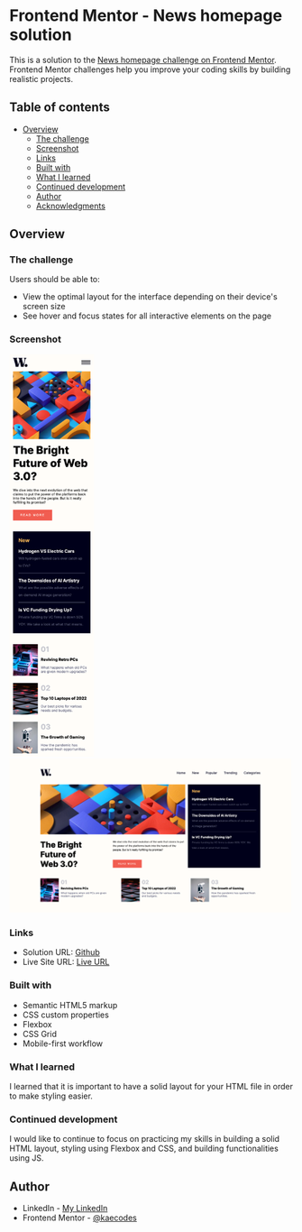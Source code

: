 # Frontend Mentor - News homepage solution

This is a solution to the [News homepage challenge on Frontend Mentor](https://www.frontendmentor.io/challenges/news-homepage-H6SWTa1MFl). Frontend Mentor challenges help you improve your coding skills by building realistic projects. 

## Table of contents

- [Overview](#overview)
  - [The challenge](#the-challenge)
  - [Screenshot](#screenshot)
  - [Links](#links)
  - [Built with](#built-with)
  - [What I learned](#what-i-learned)
  - [Continued development](#continued-development)
  - [Author](#author)
  - [Acknowledgments](#acknowledgments)

## Overview

### The challenge

Users should be able to:

- View the optimal layout for the interface depending on their device's screen size
- See hover and focus states for all interactive elements on the page

### Screenshot

<img src="assets/images/newshomepagemobile.html.png" width="150"> <img src="assets/images/newshomepagedesktop.png" width="500">

### Links

- Solution URL: [Github](https://github.com/kaecodes/news-homepage.git)
- Live Site URL: [Live URL](https://kaecodes.github.io/news-homepage/)

### Built with

- Semantic HTML5 markup
- CSS custom properties
- Flexbox
- CSS Grid
- Mobile-first workflow

### What I learned

I learned that it is important to have a solid layout for your HTML file in order to make styling easier. 

### Continued development

I would like to continue to focus on practicing my skills in building a solid HTML layout, styling using Flexbox and CSS, and building functionalities using JS. 

## Author

- LinkedIn - [My LinkedIn](https://linkedin.com/in/kdtnguyen)
- Frontend Mentor - [@kaecodes](https://www.frontendmentor.io/profile/yourusername)


